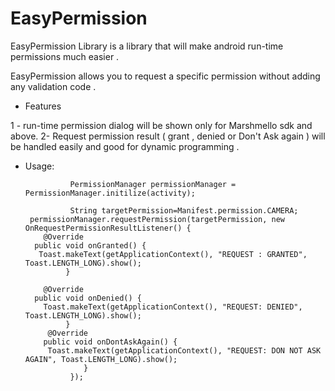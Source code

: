 # EasyPermission
EasyPermission Library is a library that will make android run-time permissions much easier .

EasyPermission allows you to request a specific permission without adding any validation code .

- Features 



1 - run-time permission dialog will be shown only for Marshmello sdk and above.
2- Request permission result ( grant , denied or Don't Ask again ) will be handled easily and good for dynamic programming .

* Usage:


                PermissionManager permissionManager = PermissionManager.initilize(activity);

                String targetPermission=Manifest.permission.CAMERA;
       permissionManager.requestPermission(targetPermission, new OnRequestPermissionResultListener() {
          @Override
        public void onGranted() {
         Toast.makeText(getApplicationContext(), "REQUEST : GRANTED", Toast.LENGTH_LONG).show();
               }

          @Override
        public void onDenied() {
          Toast.makeText(getApplicationContext(), "REQUEST: DENIED", Toast.LENGTH_LONG).show();
               }
           @Override
          public void onDontAskAgain() {
           Toast.makeText(getApplicationContext(), "REQUEST: DON NOT ASK AGAIN", Toast.LENGTH_LONG).show();
                   }
                });

